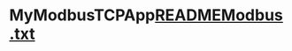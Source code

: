 # MyModbusTCPApp[READMEModbus.txt](https://github.com/juandediosA/MyModbusTCPApp/files/11755898/READMEModbus.txt)

